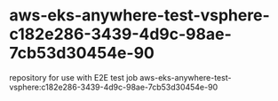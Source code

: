 # aws-eks-anywhere-test-vsphere-c182e286-3439-4d9c-98ae-7cb53d30454e-90
repository for use with E2E test job aws-eks-anywhere-test-vsphere:c182e286-3439-4d9c-98ae-7cb53d30454e-90

